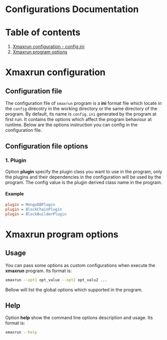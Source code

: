 # Configurations Documentation

# Table of contents
1. [Xmaxrun configuration - config.ini](#xmaxrunconf)
2. [Xmaxrun program options](#xmaxrunprogramopt)


<a name="xmaxrunconf"></a>
# Xmaxrun configuration

## Configuration file
The configuration file of `xmaxrun` program is a **ini** format file which locate in the `config` direcotry in the working directory or the same directory of the program. By default, its name is `config.ini` generated by the program at first run. It contains the options which affect the program behaviour at runtime. Below are the options instruction you can config in the configuration file.

## Configuration file options

### 1. **Plugin**

Option **plugin** specify the plugin class you want to use in the program, only the plugins and their dependencies in the configuration will be used by the program. The config value is the plugin derived class name in the program.

#### Example
```ini
plugin = MongoDBPlugin
plugin = BlockChainPlugin
plugin = BlockBuilderPlugin
```

<a name="xmaxrunprogramopt"></a>

# Xmaxrun program options

## Usage
You can pass some options as custom configurations when execute the **xmaxrun** program. Its format is:
```bash
xmaxrun --opt1 opt_value --opt2 opt_valu2 ...
```
Bellow will list the global options which supported in the program.

## **Help**
Option **help** show the command line options description and usage.
Its format is:
```bash
xmaxrun --help
```

